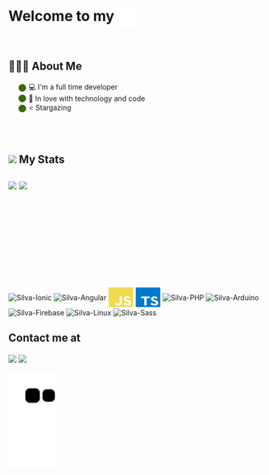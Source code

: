 # Welcome to my <img align="center" alt="Silva-Js" height="40" width="40" src="https://github.com/josemarsc/josemarsc/blob/main/icones/github-original-wordmark.svg">

<br>

## <div style="border-bottom: 1px solid rgba(255, 255, 255, .2)"> 👨🏻‍💻 About Me </div>

<ul style="list-style: none; padding: 0; margin-bottom: 30px;">
  <li style="padding-left: 20px; display: flex; align-items: center;"><div style="height: 15px; aspect-ratio: 1; background: #38690A; margin-right: 5px; border-radius: 50%;"></div>💻 I'm a full time developer
  <li style="padding-left: 20px; display: flex; align-items: center;"><div style="height: 15px; aspect-ratio: 1; background: #38690A; margin-right: 5px; border-radius: 50%;"></div>🌱 In love with technology and code
  <li style="padding-left: 20px; display: flex; align-items: center;"><div style="height: 15px; aspect-ratio: 1; background: #38690A; margin-right: 5px; border-radius: 50%;"></div> ⭐ Stargazing
</ul>

 <br>

## <div style="margin-bottom: 20px; border-bottom: 1px solid rgba(255, 255, 255, .2)"> <img src="https://media.giphy.com/media/cj87CxfRtrUifF3Ryk/giphy.gif" width="30"> My Stats
</div>

<div style="display: flex; align-items: center; gap: 5px; margin-block: 30px">
  <img height="180em" src="https://github-readme-stats.vercel.app/api?username=josemarsc&show_icons=true&theme=dracula&include_all_commits=true&count_private=true"/>
  
  <img height="180em" src="https://github-readme-stats.vercel.app/api/top-langs/?username=josemarsc&layout=compact&langs_count=7&theme=dracula"/>
</div>
</div>

<div style="display: inline;">
  <img align="center" alt="Silva-Ionic" height="40" width="50" src="https://cdn.jsdelivr.net/gh/devicons/devicon/icons/ionic/ionic-original.svg" />
  <img align="center" alt="Silva-Angular" height="40" width="50" src="https://cdn.jsdelivr.net/gh/devicons/devicon/icons/angularjs/angularjs-original.svg" />
  <img align="center" alt="Silva-JS" height="40" width="50" src="https://raw.githubusercontent.com/devicons/devicon/master/icons/javascript/javascript-plain.svg">
  <img align="center" alt="Silva-TS" height="40" width="50" src="https://raw.githubusercontent.com/devicons/devicon/master/icons/typescript/typescript-plain.svg">
  <img align="center" alt="Silva-PHP" height="40" width="50" src="https://cdn.jsdelivr.net/gh/devicons/devicon/icons/php/php-original.svg" />
  <img align="center" alt="Silva-Arduino" height="40" width="50" src="https://cdn.jsdelivr.net/gh/devicons/devicon/icons/arduino/arduino-original.svg" />
  <img align="center" alt="Silva-Firebase" height="40" width="50" src="https://cdn.jsdelivr.net/gh/devicons/devicon/icons/firebase/firebase-plain.svg" />
  <img align="center" alt="Silva-Linux" height="40" width="50" src="https://cdn.jsdelivr.net/gh/devicons/devicon/icons/linux/linux-original.svg" />
  <img align="center" alt="Silva-Sass" height="40" width="50" src="https://cdn.jsdelivr.net/gh/devicons/devicon/icons/sass/sass-original.svg" />
</div>

## <div style="margin-block: 20px; border-bottom: 1px solid rgba(255, 255, 255, .2)"> Contact me at </div>
<div>
  <a href = "mailto:josemarsc.dev@gmail.com"><img src="https://img.shields.io/badge/-Gmail-%23333?style=for-the-badge&logo=gmail&logoColor=white" target="_blank"></a>
  <a href="https://www.linkedin.com/in/josemar-silva-651b88167/" target="_blank"><img src="https://img.shields.io/badge/-LinkedIn-%230077B5?style=for-the-badge&logo=linkedin&logoColor=white" target="_blank"></a>

![Snake animation](https://github.com/josemarsc/josemarsc/blob/output/github-contribution-grid-snake.svg)

</div>

<!--
**josemarsc/josemarsc** is a ✨ _special_ ✨ repository because its `README.md` (this file) appears on your GitHub profile.

Here are some ideas to get you started:

- 🔭 I’m currently working on ...
- 🌱 I’m currently learning ...
- 👯 I’m looking to collaborate on ...
- 🤔 I’m looking for help with ...
- 💬 Ask me about ...
- 📫 How to reach me: ...
- 😄 Pronouns: ...
- ⚡ Fun fact: ...
-->
